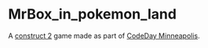 MrBox_in_pokemon_land
=====================
A [construct 2](https://www.scirra.com/construct2) game made as part of [CodeDay Minneapolis](http://www.codeday.org).
